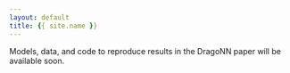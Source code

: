 ```yaml
---
layout: default
title: {{ site.name }}
---
```


Models, data, and code to reproduce results in the DragoNN paper will be available soon.

